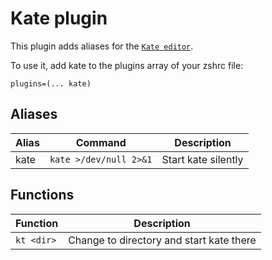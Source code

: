 # Kate plugin

This plugin adds aliases for the [`Kate editor`](HTTPS://kate-editor.org).

To use it, add kate to the plugins array of your zshrc file:

```
plugins=(... kate)
```

## Aliases

| Alias | Command                | Description         |
| ----- | ---------------------- | ------------------- |
| kate  | `kate >/dev/null 2>&1` | Start kate silently |

## Functions

| Function   | Description                              |
| ---------- | ---------------------------------------- |
| `kt <dir>` | Change to directory and start kate there |
